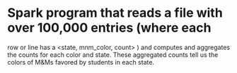 # Spark program that reads a file with over 100,000 entries (where each
row or line has a <state, mnm_color, count> ) and computes and aggregates the
counts for each color and state. These aggregated counts tell us the colors of M&Ms
favored by students in each state.
